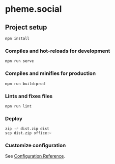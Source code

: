 # pheme.social

## Project setup
```
npm install
```

### Compiles and hot-reloads for development
```
npm run serve
```

### Compiles and minifies for production
```
npm run build:prod
```

### Lints and fixes files
```
npm run lint
```

### Deploy
```
zip -r dist.zip dist
scp dist.zip office:~
```

### Customize configuration
See [Configuration Reference](https://cli.vuejs.org/config/).
